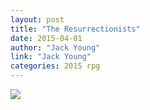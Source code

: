 ```yaml
---
layout: post
title: "The Resurrectionists"
date: 2015-04-01
author: "Jack Young"
link: "Jack Young"
categories: 2015 rpg
---
```

![]({{site.url}}/2015images/TheResurrectionists.jpg)
